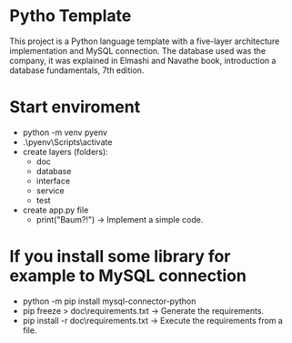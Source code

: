 # Pytho Template
This project is a Python language template with a five-layer architecture implementation and MySQL connection. The database used was the company, it was explained in Elmashi and Navathe book, introduction a database fundamentals, 7th edition.

# Start enviroment
- python -m venv pyenv
- .\pyenv\Scripts\activate
- create layers (folders):
  - doc
  - database
  - interface
  - service
  - test
- create app.py file
  - print("Baum?!") -> Implement a simple code.

# If you install some library for example to MySQL connection
- python -m pip install mysql-connector-python
- pip freeze > doc\requirements.txt -> Generate the requirements.
- pip install -r doc\requirements.txt -> Execute the requirements from a file.
